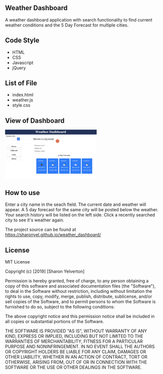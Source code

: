 Weather Dashboard
---
A weather dashboard application with search functionality to find current weather conditions and the 5 Day Forecast for multiple cities.

Code Style
---
* HTML
* CSS
* Javascript
* jQuery

List of File
---
* index.html
* weather.js
* style.css

View of Dashboard
---

<img src="assets/images/SS1.png" width=300>
 
How to use
---
Enter a city name in the seach field.  The current date and weather will appear.  A 5 day forecast for the same city will be posted below the weather.  Your search history will be listed on the left side.  Click a recently searched city to see it's weather again.

The project source can be found at  https://sharonyel.github.io/weather_dashboard/

License
---
MIT License

Copyright (c) [2019] [Sharon Yelverton]

Permission is hereby granted, free of charge, to any person obtaining a copy of this software and associated documentation files (the "Software"), to deal in the Software without restriction, including without limitation the rights to use, copy, modify, merge, publish, distribute, sublicense, and/or sell copies of the Software, and to permit persons to whom the Software is furnished to do so, subject to the following conditions:

The above copyright notice and this permission notice shall be included in all copies or substantial portions of the Software.

THE SOFTWARE IS PROVIDED "AS IS", WITHOUT WARRANTY OF ANY KIND, EXPRESS OR IMPLIED, INCLUDING BUT NOT LIMITED TO THE WARRANTIES OF MERCHANTABILITY, FITNESS FOR A PARTICULAR PURPOSE AND NONINFRINGEMENT. IN NO EVENT SHALL THE AUTHORS OR COPYRIGHT HOLDERS BE LIABLE FOR ANY CLAIM, DAMAGES OR OTHER LIABILITY, WHETHER IN AN ACTION OF CONTRACT, TORT OR OTHERWISE, ARISING FROM, OUT OF OR IN CONNECTION WITH THE SOFTWARE OR THE USE OR OTHER DEALINGS IN THE SOFTWARE.
